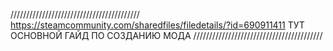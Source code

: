 /////////////////////////////////////////
https://steamcommunity.com/sharedfiles/filedetails/?id=690911411
ТУТ ОСНОВНОЙ ГАЙД ПО СОЗДАНИЮ МОДА
/////////////////////////////////////////
